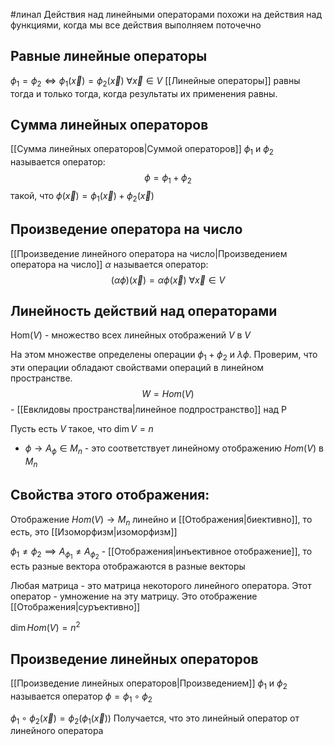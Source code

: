 #линал 
Действия над линейными операторами похожи на действия над функциями, когда мы все действия выполняем поточечно

## Равные линейные операторы
$\phi_1 = \phi_2 \iff \phi_1(\vec{x}) = \phi_2(\vec{x}) \ \forall \vec{x} \in V$
[[Линейные операторы]] равны тогда и только тогда, когда результаты их применения равны.
## Сумма линейных операторов
[[Сумма линейных операторов|Суммой операторов]] $\phi_1$ и $\phi_2$ называется оператор: $$\phi = \phi_1 + \phi_2$$ такой, что $\phi(\vec{x}) = \phi_1(\vec{x}) + \phi_2(\vec{x})$
## Произведение оператора на число
[[Произведение линейного оператора на число|Произведением оператора на число]] $\alpha$ называется оператор: $$(\alpha \phi) (\vec{x}) = \alpha \phi (\vec{x}) \ \forall \vec{x} \in V$$
## Линейность действий над операторами
Hom($V$) - множество всех линейных отображений $V$ в $V$

На этом множестве определены операции $\phi_1 + \phi_2$ и $\lambda \phi$.
Проверим, что эти операции обладают свойствами операций в линейном пространстве.
$$W = Hom(V)$$ - [[Евклидовы пространства|линейное подпространство]] над P

Пусть есть $V$ такое, что $\dim V = n$
- $\phi \to A_{\phi} \in M_n$ - это соответствует линейному отображению $Hom(V)$ в $M_n$
## Свойства этого отображения:
Отображение $Hom(V) \to M_n$ линейно и [[Отображения|биективно]], то есть, это [[Изоморфизм|изоморфизм]]

$\phi_1 \neq \phi_2 \implies A_{\phi_1} \neq A_{\phi_2}$ - [[Отображения|инъективное отображение]], то есть разные вектора отображаются в разные векторы

Любая матрица - это матрица некоторого линейного оператора. Этот оператор - умножение на эту матрицу. Это отображение [[Отображения|суръективно]]

$\dim Hom(V) = n^2$

## Произведение линейных операторов
[[Произведение линейных операторов|Произведением]] $\phi_1$ и $\phi_2$ называется оператор $\phi = \phi_1 \circ \phi_2$

$\phi_1 \circ \phi_2 (\vec{x}) = \phi_2(\phi_1(\vec{x}))$
Получается, что это линейный оператор от линейного оператора